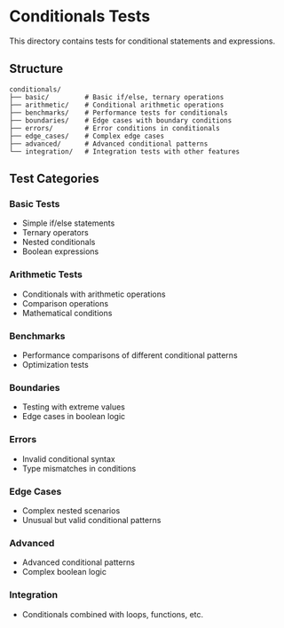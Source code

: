 # Conditionals Tests

This directory contains tests for conditional statements and expressions.

## Structure

```
conditionals/
├── basic/         # Basic if/else, ternary operations
├── arithmetic/    # Conditional arithmetic operations
├── benchmarks/    # Performance tests for conditionals
├── boundaries/    # Edge cases with boundary conditions
├── errors/        # Error conditions in conditionals
├── edge_cases/    # Complex edge cases
├── advanced/      # Advanced conditional patterns
└── integration/   # Integration tests with other features
```

## Test Categories

### Basic Tests
- Simple if/else statements
- Ternary operators
- Nested conditionals
- Boolean expressions

### Arithmetic Tests
- Conditionals with arithmetic operations
- Comparison operations
- Mathematical conditions

### Benchmarks
- Performance comparisons of different conditional patterns
- Optimization tests

### Boundaries
- Testing with extreme values
- Edge cases in boolean logic

### Errors
- Invalid conditional syntax
- Type mismatches in conditions

### Edge Cases
- Complex nested scenarios
- Unusual but valid conditional patterns

### Advanced
- Advanced conditional patterns
- Complex boolean logic

### Integration
- Conditionals combined with loops, functions, etc.
